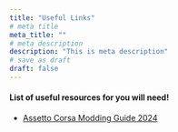 ```yaml
---
title: "Useful Links"
# meta title
meta_title: ""
# meta description
description: "This is meta description"
# save as draft
draft: false
---
```


#### List of useful resources for you will need!
- [Assetto Corsa Modding Guide 2024](/modding-guide-2024)
